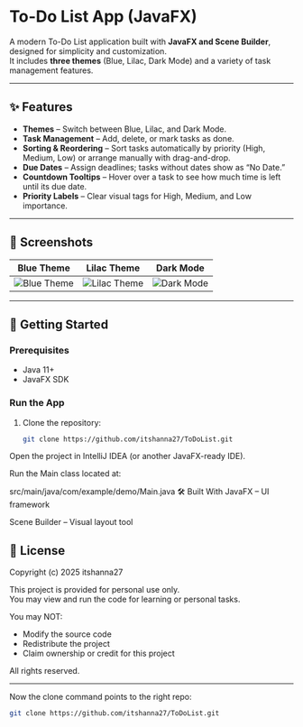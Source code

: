 # To-Do List App (JavaFX)

A modern To-Do List application built with **JavaFX and Scene Builder**, designed for simplicity and customization.  
It includes **three themes** (Blue, Lilac, Dark Mode) and a variety of task management features.

---

## ✨ Features

-  **Themes** – Switch between Blue, Lilac, and Dark Mode.
-  **Task Management** – Add, delete, or mark tasks as done.
-  **Sorting & Reordering** – Sort tasks automatically by priority (High, Medium, Low) or arrange manually with drag-and-drop.
-  **Due Dates** – Assign deadlines; tasks without dates show as “No Date.”
-  **Countdown Tooltips** – Hover over a task to see how much time is left until its due date.
-  **Priority Labels** – Clear visual tags for High, Medium, and Low importance.

---

## 📸 Screenshots

| Blue Theme                | Lilac Theme                 | Dark Mode                |
|---------------------------|-----------------------------|--------------------------|
| ![Blue Theme](./blue.png) | ![Lilac Theme](./lilac.png) | ![Dark Mode](./dark.png) |


---

## 🚀 Getting Started

### Prerequisites
- Java 11+
- JavaFX SDK

### Run the App
1. Clone the repository:
   ```bash
   git clone https://github.com/itshanna27/ToDoList.git
Open the project in IntelliJ IDEA (or another JavaFX-ready IDE).

Run the Main class located at:


src/main/java/com/example/demo/Main.java
🛠️ Built With
JavaFX – UI framework

Scene Builder – Visual layout tool

## 📜 License

Copyright (c) 2025 itshanna27

This project is provided for personal use only.  
You may view and run the code for learning or personal tasks.

You may NOT:
- Modify the source code
- Redistribute the project
- Claim ownership or credit for this project

All rights reserved.


---

Now the clone command points to the right repo:

```bash
git clone https://github.com/itshanna27/ToDoList.git
